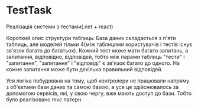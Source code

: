 # TestTask
Реалізація системи з тестами(.net + react)

Короткий опис структури таблиць:
База даних складається з п'яти таблиць, але моделей тільки 4(між таблицями користувачів і тестів існує зв'язок багато до багатьох).
Кожний тест може мати багато запитань, а запитання, відповідно, відповідей, тобто між парами таблиць 
"тести" і "запитання", "запитання" і "відповіді" є зв'язок багато до одного. На кожне запитання може бути декілька правильний відповідей.

Уся логіка побудована на тому, щоб контролери не працювали напряму з об'єктами бази даних та самою базою, а усе це здійснювалось за допомогою сервісів, 
які, у свою чергу, вже мають доступ до бази. Тобто було реалізовано mvc патерн.

